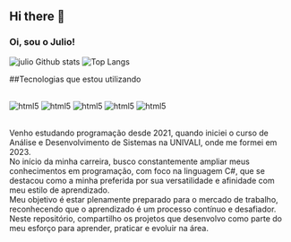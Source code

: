 ## Hi there 👋

### Oi, sou o Julio!

![julio Github stats](http://github-readme-stats.vercel.app/api?username=JuliuFerreira&show_icons=true&theme=dracula) ![Top Langs](https://github-readme-stats.vercel.app/api/top-langs/?username=JuliuFerreira&langs_count=8)





##Tecnologias que estou utilizando

<div style="display: inline_block">
  <br/>
  <img aligne="center" alt="html5" src="https://img.shields.io/badge/C%23-239120?style=for-the-badge&logo=c-sharp&logoColor=white" />
  <img aligne="center" alt="html5" src="https://img.shields.io/badge/HTML-239120?style=for-the-badge&logo=html5&logoColor=white" />
  <img aligne="center" alt="html5" src="https://img.shields.io/badge/CSS-239120?&style=for-the-badge&logo=css3&logoColor=white" />
  <img aligne="center" alt="html5" src="https://img.shields.io/badge/.NET-5C2D91?style=for-the-badge&logo=.net&logoColor=white" />
  <img aligne="center" alt="html5" src="https://img.shields.io/badge/JavaScript-F7DF1E?style=for-the-badge&logo=javascript&logoColor=black" />
</div>
<br/>

Venho estudando programação desde 2021, quando iniciei o curso de Análise e Desenvolvimento de Sistemas na UNIVALI, onde me formei em 2023.<br/>
No início da minha carreira, busco constantemente ampliar meus conhecimentos em programação, com foco na linguagem C#, que se destacou como a minha preferida por sua versatilidade e afinidade com meu estilo de aprendizado.<br/>
Meu objetivo é estar plenamente preparado para o mercado de trabalho, reconhecendo que o aprendizado é um processo contínuo e desafiador.<br/>
Neste repositório, compartilho os projetos que desenvolvo como parte do meu esforço para aprender, praticar e evoluir na área.

